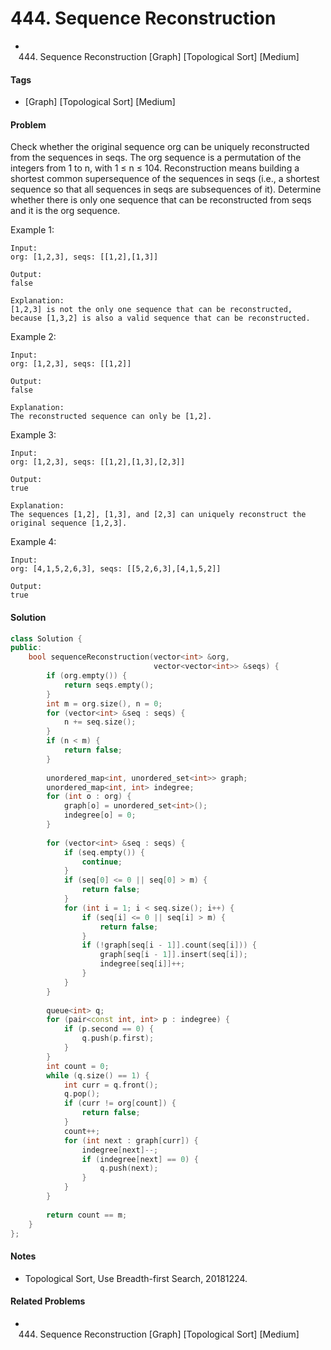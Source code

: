 # 444. Sequence Reconstruction
- 444. Sequence Reconstruction [Graph] [Topological Sort] [Medium]

#### Tags
- [Graph] [Topological Sort] [Medium]

#### Problem
Check whether the original sequence org can be uniquely reconstructed from the sequences in seqs. The org sequence is a permutation of the integers from 1 to n, with 1 ≤ n ≤ 104. Reconstruction means building a shortest common supersequence of the sequences in seqs (i.e., a shortest sequence so that all sequences in seqs are subsequences of it). Determine whether there is only one sequence that can be reconstructed from seqs and it is the org sequence.

Example 1:

    Input:
    org: [1,2,3], seqs: [[1,2],[1,3]]

    Output:
    false

    Explanation:
    [1,2,3] is not the only one sequence that can be reconstructed, because [1,3,2] is also a valid sequence that can be reconstructed.

Example 2:

    Input:
    org: [1,2,3], seqs: [[1,2]]

    Output:
    false

    Explanation:
    The reconstructed sequence can only be [1,2].

Example 3:

    Input:
    org: [1,2,3], seqs: [[1,2],[1,3],[2,3]]

    Output:
    true

    Explanation:
    The sequences [1,2], [1,3], and [2,3] can uniquely reconstruct the original sequence [1,2,3].

Example 4:

    Input:
    org: [4,1,5,2,6,3], seqs: [[5,2,6,3],[4,1,5,2]]

    Output:
    true

#### Solution
``` C++
class Solution {
public:
    bool sequenceReconstruction(vector<int> &org, 
                                vector<vector<int>> &seqs) {
        if (org.empty()) {
            return seqs.empty();
        }
        int m = org.size(), n = 0;
        for (vector<int> &seq : seqs) {
            n += seq.size();
        }
        if (n < m) {
            return false;
        }
        
        unordered_map<int, unordered_set<int>> graph;
        unordered_map<int, int> indegree;
        for (int o : org) {
            graph[o] = unordered_set<int>();
            indegree[o] = 0;
        }
        
        for (vector<int> &seq : seqs) {
            if (seq.empty()) {
                continue;
            }
            if (seq[0] <= 0 || seq[0] > m) {
                return false;
            }
            for (int i = 1; i < seq.size(); i++) {
                if (seq[i] <= 0 || seq[i] > m) {
                    return false;
                }
                if (!graph[seq[i - 1]].count(seq[i])) {
                    graph[seq[i - 1]].insert(seq[i]);
                    indegree[seq[i]]++;
                }
            }
        }
        
        queue<int> q;
        for (pair<const int, int> p : indegree) {
            if (p.second == 0) {
                q.push(p.first);
            }
        }
        int count = 0;
        while (q.size() == 1) {
            int curr = q.front();
            q.pop();
            if (curr != org[count]) {
                return false;
            }
            count++;
            for (int next : graph[curr]) {
                indegree[next]--;
                if (indegree[next] == 0) {
                    q.push(next);
                }
            }
        }
        
        return count == m;
    }
};
```

#### Notes
- Topological Sort, Use Breadth-first Search, 20181224.

#### Related Problems
- 444. Sequence Reconstruction [Graph] [Topological Sort] [Medium]
